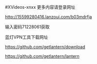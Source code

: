 #XVideos-xnxx
更多内容请登录网址

http://15599280416.lanzoui.com/b03mdrfja

输入密码71228061获取

蓝灯VPN工具下载网址

https://github.com/getlantern/download

https://github.com/getlantern/lantern
